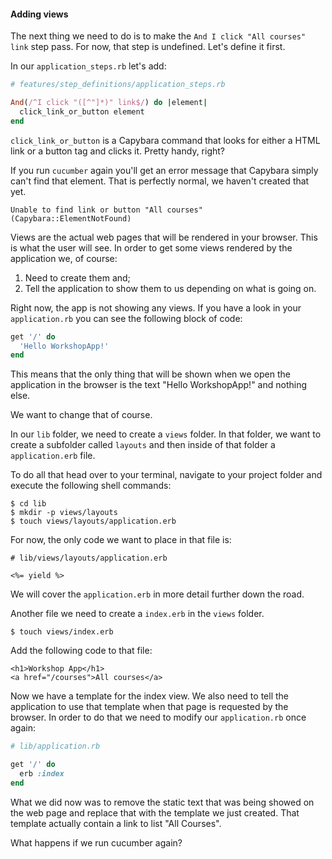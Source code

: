 #### Adding views

The next thing we need to do is to make the `And I click "All courses" link` step pass. For now, that step is undefined. Let's define it first.

In our `application_steps.rb` let's add:

```ruby
# features/step_definitions/application_steps.rb

And(/^I click "([^"]*)" link$/) do |element|
  click_link_or_button element
end
```

`click_link_or_button` is a Capybara command that looks for either a HTML link or a button tag and clicks it. Pretty handy, right?

If you run `cucumber` again you'll get an error message that Capybara simply can't find that element. That is perfectly normal, we haven't created that yet.

```shell
Unable to find link or button "All courses" (Capybara::ElementNotFound)
```

Views are the actual web pages that will be rendered in your browser. This is what the user will see.
In order to get some views rendered by the application we, of course:

1. Need to create them and;
2. Tell the application to show them to us depending on what is going on.

Right now, the app is not showing any views. If you have a look in your `application.rb` you can see the following block of code:

```ruby
get '/' do
  'Hello WorkshopApp!'
end
```

This means that the only thing that will be shown when we open the application in the browser is the text "Hello WorkshopApp!" and nothing else.

We want to change that of course.

In our `lib` folder, we need to create a `views` folder. In that folder, we want to create a subfolder called `layouts` and then inside of that folder a `application.erb` file. 

To do all that head over to your terminal, navigate to your project folder and execute the following shell commands:

```shell
$ cd lib
$ mkdir -p views/layouts
$ touch views/layouts/application.erb
```

For now, the only code we want to place in that file is:

```erb
# lib/views/layouts/application.erb

<%= yield %>
```

We will cover the `application.erb` in more detail further down the road.

Another file we need to create a `index.erb` in the `views` folder.

```shell
$ touch views/index.erb
```

Add the following code to that file:

```erb
<h1>Workshop App</h1>
<a href="/courses">All courses</a>
```

Now we have a template for the index view. We also need to tell the application to use that template when that page is requested by the browser. In order to do that we need to modify our `application.rb` once again:

```ruby
# lib/application.rb

get '/' do
  erb :index
end
```

What we did now was to remove the static text that was being showed on the web page and replace that with the template we just created. That template actually contain a link to list "All Courses".

What happens if we run cucumber again?

